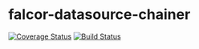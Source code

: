 # falcor-datasource-chainer
[![Coverage Status](https://coveralls.io/repos/Netflix/falcor-datasource-chainer/badge.svg?branch=master&service=github)](https://coveralls.io/github/Netflix/falcor-datasource-chainer?branch=master)
[![Build Status](https://travis-ci.org/Netflix/falcor-datasource-chainer.svg)](https://travis-ci.org/Netflix/falcor-datasource-chainer)
